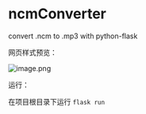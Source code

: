 # ncmConverter

convert .ncm to .mp3 with python-flask

网页样式预览：

![image.png]()

运行：

在项目根目录下运行 `flask run`
